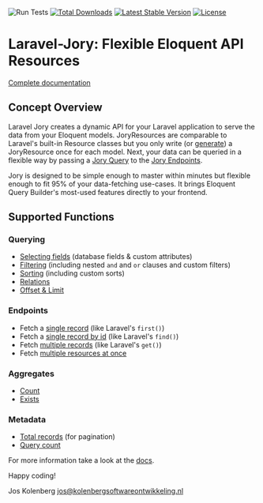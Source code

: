 ![Run Tests](https://github.com/joskolenberg/laravel-jory/workflows/Run%20Tests/badge.svg)
[![Total Downloads](https://poser.pugx.org/joskolenberg/laravel-jory/downloads)](https://packagist.org/packages/joskolenberg/laravel-jory)
[![Latest Stable Version](https://poser.pugx.org/joskolenberg/laravel-jory/v/stable)](https://packagist.org/packages/joskolenberg/laravel-jory)
[![License](https://poser.pugx.org/joskolenberg/laravel-jory/license)](https://packagist.org/packages/joskolenberg/laravel-jory)

# Laravel-Jory: Flexible Eloquent API Resources
[Complete documentation](https://laravel-jory.kolenberg.net/docs)


## Concept Overview
Laravel Jory creates a dynamic API for your Laravel application to serve the data from your Eloquent models.
JoryResources are comparable to Laravel's built-in Resource classes but you only write (or [generate](https://laravel-jory.kolenberg.net/docs/2.0/generator)) a JoryResource once for each model. Next, your data can be queried in a flexible way by passing a [Jory Query](https://laravel-jory.kolenberg.net/docs/2.0/fetching_introduction) to the [Jory Endpoints](https://laravel-jory.kolenberg.net/docs/2.0/endpoints).


Jory is designed to be simple enough to master within minutes but flexible enough to fit 95% of your data-fetching use-cases. It brings Eloquent Query Builder's most-used features directly to your frontend.  


<a name="supported-functions"></a>
## Supported Functions
### Querying
- [Selecting fields](https://laravel-jory.kolenberg.net/docs/2.0/query_fields) (database fields & custom attributes)
- [Filtering](https://laravel-jory.kolenberg.net/docs/2.0/query_filters) (including nested ```and``` and ```or``` clauses and custom filters)
- [Sorting](https://laravel-jory.kolenberg.net/docs/2.0/query_sorts) (including custom sorts)
- [Relations](https://laravel-jory.kolenberg.net/docs/2.0/query_relations)
- [Offset & Limit](https://laravel-jory.kolenberg.net/docs/2.0/query_offset_and_limit)

### Endpoints
- Fetch a [single record](https://laravel-jory.kolenberg.net/docs/2.0/endpoints#first) (like Laravel's ```first()```)
- Fetch a [single record by id](https://laravel-jory.kolenberg.net/docs/2.0/endpoints#find) (like Laravel's ```find()```)
- Fetch [multiple records](https://laravel-jory.kolenberg.net/docs/2.0/endpoints#get) (like Laravel's ```get()```)
- Fetch [multiple resources at once](https://laravel-jory.kolenberg.net/docs/2.0/endpoints#multiple)

### Aggregates
- [Count](https://laravel-jory.kolenberg.net/docs/2.0/endpoints#aggregates)
- [Exists](https://laravel-jory.kolenberg.net/docs/2.0/endpoints#aggregates)

### Metadata
- [Total records](https://laravel-jory.kolenberg.net/docs/2.0/metadata#total) (for pagination)
- [Query count](https://laravel-jory.kolenberg.net/docs/2.0/metadata#query-count)


For more information take a look at the [docs](https://laravel-jory.kolenberg.net/docs).


Happy coding!

Jos Kolenberg <jos@kolenbergsoftwareontwikkeling.nl>